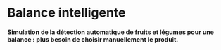 # **Balance intelligente**

**Simulation de la détection automatique de fruits et légumes pour une balance : plus besoin de choisir manuellement le produit.**